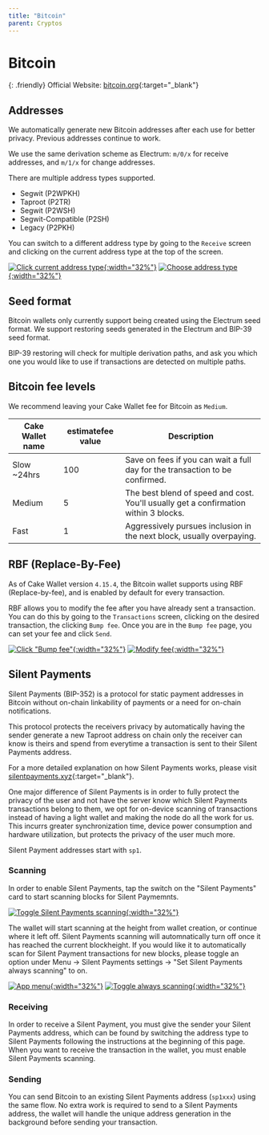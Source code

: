 ```yaml
---
title: "Bitcoin"
parent: Cryptos
---
```


# Bitcoin

{: .friendly}
Official Website: [bitcoin.org](https://bitcoin.org/){:target="_blank"}

## Addresses

We automatically generate new Bitcoin addresses after each use for better privacy. Previous addresses continue to work.

We use the same derivation scheme as Electrum: `m/0/x` for receive addresses, and `m/1/x` for change addresses.

There are multiple address types supported.

* Segwit (P2WPKH)
* Taproot (P2TR)
* Segwit (P2WSH)
* Segwit-Compatible (P2SH)
* Legacy (P2PKH)

You can switch to a different address type by going to the `Receive` screen and clicking on the current address type at the top of the screen.

[![Click current address type](./receive.png){:width="32%"}](./receive.png)
[![Choose address type](./addresstypes.png){:width="32%"}](./addresstypes.png)

## Seed format

Bitcoin wallets only currently support being created using the Electrum seed format. We support restoring seeds generated in the Electrum and BIP-39 seed format.

BIP-39 restoring will check for multiple derivation paths, and ask you which one you would like to use if transactions are detected on multiple paths.

## Bitcoin fee levels

We recommend leaving your Cake Wallet fee for Bitcoin as `Medium`.

| Cake Wallet name | estimatefee value | Description |
| --- | --- | --- |
| Slow ~24hrs | 100 | Save on fees if you can wait a full day for the transaction to be confirmed. |
| Medium | 5 | The best blend of speed and cost. You'll usually get a confirmation within 3 blocks. |
| Fast | 1 | Aggressively pursues inclusion in the next block, usually overpaying. |

## RBF (Replace-By-Fee)

As of Cake Wallet version `4.15.4`, the Bitcoin wallet supports using RBF (Replace-by-fee), and is enabled by default for every transaction.

RBF allows you to modify the fee after you have already sent a transaction. You can do this by going to the `Transactions` screen, clicking on the desired transaction, the clicking `Bump fee`. Once you are in the `Bump fee` page, you can set your fee and click `Send`.

[![Click "Bump fee"](./rbf.png){:width="32%"}](./rbf.png)
[![Modify fee](./rbf2.png){:width="32%"}](./rbf2.png)

## Silent Payments

Silent Payments (BIP-352) is a protocol for static payment addresses in Bitcoin without on-chain linkability of payments or a need for on-chain notifications.

This protocol protects the receivers privacy by automatically having the sender generate a new Taproot address on chain only the receiver can know is theirs and spend from everytime a transaction is sent to their Silent Payments address.

For a more detailed explanation on how Silent Payments works, please visit [silentpayments.xyz](https://silentpayments.xyz/){:target="_blank"}.

One major difference of Silent Payments is in order to fully protect the privacy of the user and not have the server know which Silent Payments transactions belong to them, we opt for on-device scanning of transactions instead of having a light wallet and making the node do all the work for us. This incurrs greater synchronization time, device power consumption and hardware utilization, but protects the privacy of the user much more.

Silent Payment addresses start with `sp1`.

### Scanning

In order to enable Silent Payments, tap the switch on the "Silent Payments" card to start scanning blocks for Silent Paymemnts.

[![Toggle Silent Payments scanning](./silentpayments.png){:width="32%"}](./silentpayments.png)

The wallet will start scanning at the height from wallet creation, or continue where it left off. Silent Payments scanning will automnatically turn off once it has reached the current blockheight. If you would like it to automatically scan for Silent Payment transactions for new blocks, please toggle an option under Menu -> Silent Payments settings -> "Set Silent Payments always scanning" to on.

[![App menu](./menu.png){:width="32%"}](./menu.png)
[![Toggle always scanning](./alwaysscan.png){:width="32%"}](./alwaysscan.png)


### Receiving

In order to receive a Silent Payment, you must give the sender your Silent Payments address, which can be found by switching the address type to Silent Payments following the instructions at the beginning of this page. When you want to receive the transaction in the wallet, you must enable Silent Payments scanning.

### Sending

You can send Bitcoin to an existing Silent Payments address (`sp1xxx`) using the same flow. No extra work is required to send to a Silent Payments address, the wallet will handle the unique address generation in the background before sending your transaction.
